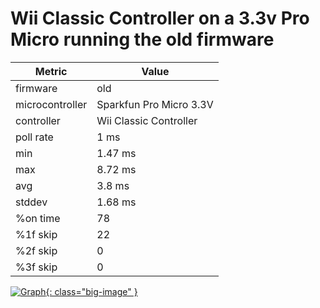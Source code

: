 # Wii Classic Controller on a 3.3v Pro Micro running the old firmware

| Metric          | Value                  |
| --------------- | ---------------------- |
| firmware        | old                    |
| microcontroller | Sparkfun Pro Micro 3.3V         |
| controller      | Wii Classic Controller |
| poll rate       | 1 ms                   |
| min             | 1.47 ms                |
| max             | 8.72 ms                |
| avg             | 3.8 ms                 |
| stddev          | 1.68 ms                |
| %on time        | 78                     |
| %1f skip        | 22                     |
| %2f skip        | 0                      |
| %3f skip        | 0                      |

[![Graph](../../assets/images/results/ardwiino_classic_micro_3v3.png){: class="big-image" }](../../assets/images/results/ardwiino_classic_micro_3v3.png)
